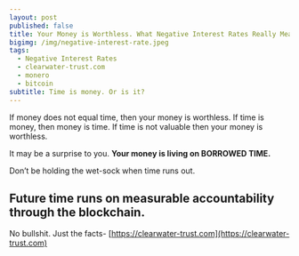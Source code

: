 ```yaml
---
layout: post
published: false
title: Your Money is Worthless. What Negative Interest Rates Really Mean.
bigimg: /img/negative-interest-rate.jpeg
tags:
  - Negative Interest Rates
  - clearwater-trust.com
  - monero
  - bitcoin
subtitle: Time is money. Or is it?
---
```

If money does not equal time, then your money is worthless.
If time is money, then money is time.
If time is not valuable then your money is worthless.

It may be a surprise to you. **Your money is living on BORROWED TIME.**

Don’t be holding the wet-sock when time runs out.

## Future time runs on measurable accountability through the blockchain.

No bullshit. Just the facts- [https://clearwater-trust.com](https://clearwater-trust.com)


